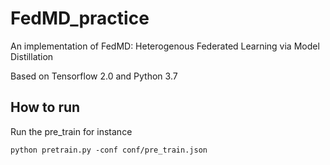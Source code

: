 # FedMD_practice
An implementation of FedMD: Heterogenous Federated Learning via Model Distillation

Based on Tensorflow 2.0 and Python 3.7

## How to run

Run the pre_train for instance

```shell
python pretrain.py -conf conf/pre_train.json
```

